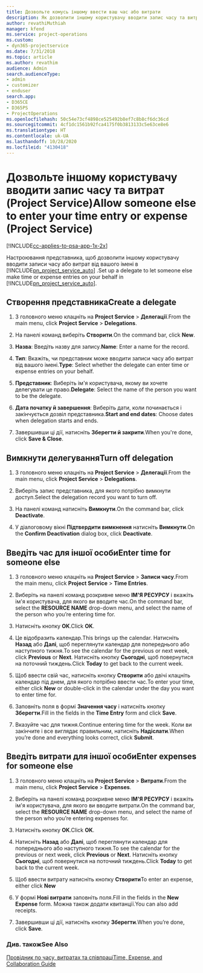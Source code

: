 ```yaml
---
title: Дозвольте комусь іншому ввести ваш час або витрати
description: Як дозволити іншому користувачу вводити запис часу та витрат у Project Service
author: revathiMuthiah
manager: kfend
ms.service: project-operations
ms.custom:
- dyn365-projectservice
ms.date: 7/31/2018
ms.topic: article
ms.author: revathim
audience: Admin
search.audienceType:
- admin
- customizer
- enduser
search.app:
- D365CE
- D365PS
- ProjectOperations
ms.openlocfilehash: 50c54e73cf4898ce525492b8ef7c8b8cf6dc36cd
ms.sourcegitcommit: 4cf1dc1561b92fca4175f0b3813133c5e63ce8e6
ms.translationtype: HT
ms.contentlocale: uk-UA
ms.lasthandoff: 10/28/2020
ms.locfileid: "4130418"
---
```

# <a name="allow-someone-else-to-enter-your-time-entry-or-expense-project-service"></a><span data-ttu-id="ca84b-103">Дозвольте іншому користувачу вводити запис часу та витрат (Project Service)</span><span class="sxs-lookup"><span data-stu-id="ca84b-103">Allow someone else to enter your time entry or expense (Project Service)</span></span>

[!INCLUDE[cc-applies-to-psa-app-1x-2x](../includes/cc-applies-to-psa-app-1x-2x.md)]

<span data-ttu-id="ca84b-104">Настроювання представника, щоб дозволити іншому користувачу вводити записи часу або витрат від вашого імені в [!INCLUDE[pn_project_service_auto](../includes/pn-project-service-auto.md)] .</span><span class="sxs-lookup"><span data-stu-id="ca84b-104">Set up a delegate to let someone else make time or expense entries on your behalf in [!INCLUDE[pn_project_service_auto](../includes/pn-project-service-auto.md)].</span></span>  
  
## <a name="create-a-delegate"></a><span data-ttu-id="ca84b-105">Створення представника</span><span class="sxs-lookup"><span data-stu-id="ca84b-105">Create a delegate</span></span>  
  
1.  <span data-ttu-id="ca84b-106">З головного меню клацніть на **Project Service** > **Делегації**.</span><span class="sxs-lookup"><span data-stu-id="ca84b-106">From the main menu, click **Project Service** > **Delegations**.</span></span>  
  
2.  <span data-ttu-id="ca84b-107">На панелі команд виберіть **Створити**.</span><span class="sxs-lookup"><span data-stu-id="ca84b-107">On the command bar, click **New**.</span></span>  
  
3. <span data-ttu-id="ca84b-108">**Назва**: Введіть назву для запису.</span><span class="sxs-lookup"><span data-stu-id="ca84b-108">**Name**: Enter a name for the record.</span></span>  
  
4. <span data-ttu-id="ca84b-109">**Тип**: Вкажіть, чи представник може вводити записи часу або витрат від вашого імені.</span><span class="sxs-lookup"><span data-stu-id="ca84b-109">**Type**: Select whether the delegate can enter time or expense entries on your behalf.</span></span>  
  
5. <span data-ttu-id="ca84b-110">**Представник**: Виберіть ім'я користувача, якому ви хочете делегувати це право.</span><span class="sxs-lookup"><span data-stu-id="ca84b-110">**Delegate**: Select the name of the person you want to be the delegate.</span></span>  
  
6. <span data-ttu-id="ca84b-111">**Дата початку й завершення**: Виберіть дати, коли починається і закінчується дозвіл представника.</span><span class="sxs-lookup"><span data-stu-id="ca84b-111">**Start and end dates**: Choose dates when delegation starts and ends.</span></span>  
  
7.  <span data-ttu-id="ca84b-112">Завершивши ці дії, натисніть **Зберегти й закрити**.</span><span class="sxs-lookup"><span data-stu-id="ca84b-112">When you're done, click **Save & Close**.</span></span>  
  
## <a name="turn-off-delegation"></a><span data-ttu-id="ca84b-113">Вимкнути делегування</span><span class="sxs-lookup"><span data-stu-id="ca84b-113">Turn off delegation</span></span>  
  
1.  <span data-ttu-id="ca84b-114">З головного меню клацніть на **Project Service** > **Делегації**.</span><span class="sxs-lookup"><span data-stu-id="ca84b-114">From the main menu, click **Project Service** > **Delegations**.</span></span>  
  
2.  <span data-ttu-id="ca84b-115">Виберіть запис представника, для якого потрібно вимкнути доступ.</span><span class="sxs-lookup"><span data-stu-id="ca84b-115">Select the delegation record you want to turn off.</span></span>  
  
3.  <span data-ttu-id="ca84b-116">На панелі команд натисніть **Вимкнути**.</span><span class="sxs-lookup"><span data-stu-id="ca84b-116">On the command bar, click **Deactivate**.</span></span>  
  
4.  <span data-ttu-id="ca84b-117">У діалоговому вікні **Підтвердити вимкнення** натисніть **Вимкнути**.</span><span class="sxs-lookup"><span data-stu-id="ca84b-117">On the **Confirm Deactivation** dialog box, click **Deactivate**.</span></span>  
  
## <a name="enter-time-for-someone-else"></a><span data-ttu-id="ca84b-118">Введіть час для іншої особи</span><span class="sxs-lookup"><span data-stu-id="ca84b-118">Enter time for someone else</span></span>  
  
1.  <span data-ttu-id="ca84b-119">З головного меню клацніть на **Project Service** > **Записи часу**.</span><span class="sxs-lookup"><span data-stu-id="ca84b-119">From the main menu, click **Project Service** > **Time Entries**.</span></span>  
  
2.  <span data-ttu-id="ca84b-120">Виберіть на панелі команд розкривне меню **ІМ'Я РЕСУРСУ** і вкажіть ім'я користувача, для якого ви вводите час.</span><span class="sxs-lookup"><span data-stu-id="ca84b-120">On the command bar, select the **RESOURCE NAME** drop-down menu, and select the name of the person who you’re entering time for.</span></span>  
  
3.  <span data-ttu-id="ca84b-121">Натисніть кнопку **OK**.</span><span class="sxs-lookup"><span data-stu-id="ca84b-121">Click **OK**.</span></span>  
  
4.  <span data-ttu-id="ca84b-122">Це відобразить календар.</span><span class="sxs-lookup"><span data-stu-id="ca84b-122">This brings up the calendar.</span></span> <span data-ttu-id="ca84b-123">Натисніть **Назад** або **Далі**, щоб переглянути календар для попереднього або наступного тижня.</span><span class="sxs-lookup"><span data-stu-id="ca84b-123">To see the calendar for the previous or next week, click **Previous** or **Next**.</span></span> <span data-ttu-id="ca84b-124">Натисніть кнопку **Сьогодні**, щоб повернутися на поточний тиждень.</span><span class="sxs-lookup"><span data-stu-id="ca84b-124">Click **Today** to get back to the current week.</span></span>  
  
5.  <span data-ttu-id="ca84b-125">Щоб ввести свій час, натисніть кнопку **Створити** або двічі клацніть календар під днем, для якого потрібно ввести час.</span><span class="sxs-lookup"><span data-stu-id="ca84b-125">To enter your time, either click **New** or double-click in the calendar under the day you want to enter time for.</span></span>  
  
6.  <span data-ttu-id="ca84b-126">Заповніть поля в формі **Значення часу** і натисніть кнопку **Зберегти**.</span><span class="sxs-lookup"><span data-stu-id="ca84b-126">Fill in the fields in the **Time Entry** form and click **Save**.</span></span>  
  
7.  <span data-ttu-id="ca84b-127">Вказуйте час для тижня.</span><span class="sxs-lookup"><span data-stu-id="ca84b-127">Continue entering time for the week.</span></span> <span data-ttu-id="ca84b-128">Коли ви закінчите і все виглядає правильним, натисніть **Надіслати**.</span><span class="sxs-lookup"><span data-stu-id="ca84b-128">When you’re done and everything looks correct, click **Submit**.</span></span>  
  
## <a name="enter-expenses-for-someone-else"></a><span data-ttu-id="ca84b-129">Введіть витрати для іншої особи</span><span class="sxs-lookup"><span data-stu-id="ca84b-129">Enter expenses for someone else</span></span>  
  
1.  <span data-ttu-id="ca84b-130">З головного меню клацніть на **Project Service** > **Витрати**.</span><span class="sxs-lookup"><span data-stu-id="ca84b-130">From the main menu, click **Project Service** > **Expenses**.</span></span>  
  
2.  <span data-ttu-id="ca84b-131">Виберіть на панелі команд розкривне меню **ІМ'Я РЕСУРСУ** і вкажіть ім'я користувача, для якого ви вводите витрати.</span><span class="sxs-lookup"><span data-stu-id="ca84b-131">On the command bar, select the **RESOURCE NAME** drop-down menu, and select the name of the person who you’re entering expenses for.</span></span>  
  
3.  <span data-ttu-id="ca84b-132">Натисніть кнопку **OK**.</span><span class="sxs-lookup"><span data-stu-id="ca84b-132">Click **OK**.</span></span>  
  
4.  <span data-ttu-id="ca84b-133">Натисніть **Назад** або **Далі**, щоб переглянути календар для попереднього або наступного тижня.</span><span class="sxs-lookup"><span data-stu-id="ca84b-133">To see the calendar for the previous or next week, click **Previous** or **Next**.</span></span> <span data-ttu-id="ca84b-134">Натисніть кнопку **Сьогодні**, щоб повернутися на поточний тиждень.</span><span class="sxs-lookup"><span data-stu-id="ca84b-134">Click **Today** to get back to the current week.</span></span>  
  
5.  <span data-ttu-id="ca84b-135">Щоб ввести витрату натисніть кнопку **Створити**</span><span class="sxs-lookup"><span data-stu-id="ca84b-135">To enter an expense, either click **New**</span></span>  
  
6.  <span data-ttu-id="ca84b-136">У формі **Нові витрати** заповніть поля.</span><span class="sxs-lookup"><span data-stu-id="ca84b-136">Fill in the fields in the **New Expense** form.</span></span> <span data-ttu-id="ca84b-137">Можна також додати квитанції.</span><span class="sxs-lookup"><span data-stu-id="ca84b-137">You can also add receipts.</span></span>  
  
7.  <span data-ttu-id="ca84b-138">Завершивши ці дії, натисніть кнопку **Зберегти**.</span><span class="sxs-lookup"><span data-stu-id="ca84b-138">When you’re done, click **Save**.</span></span>  
  
### <a name="see-also"></a><span data-ttu-id="ca84b-139">Див. також</span><span class="sxs-lookup"><span data-stu-id="ca84b-139">See Also</span></span>  
 [<span data-ttu-id="ca84b-140">Провідник по часу, витратах та співпраці</span><span class="sxs-lookup"><span data-stu-id="ca84b-140">Time, Expense, and Collaboration Guide</span></span>](../psa/time-expense-collaboration-guide.md)
